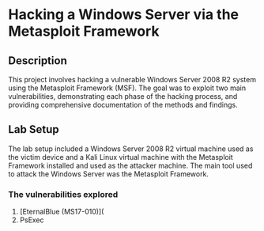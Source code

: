 # Hacking a Windows Server via the Metasploit Framework 
## Description
This project involves hacking a vulnerable Windows Server 2008 R2 system using the Metasploit Framework (MSF). The goal was to exploit two main vulnerabilities, demonstrating each phase of the hacking process, and providing comprehensive documentation of the methods and findings.

## Lab Setup
The lab setup included a Windows Server 2008 R2 virtual machine used as the victim device and a Kali Linux virtual machine with the Metasploit Framework installed and used as the attacker machine. The main tool used to attack the Windows Server was the Metasploit Framework.

### The vulnerabilities explored
1. [EternalBlue (MS17-010)](
2. PsExec







